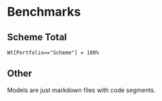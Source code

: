 # Benchmarks

## Scheme Total

    Wt[Portfolio=="Scheme"] = 100%

## Other

Models are just markdown files with code segments.